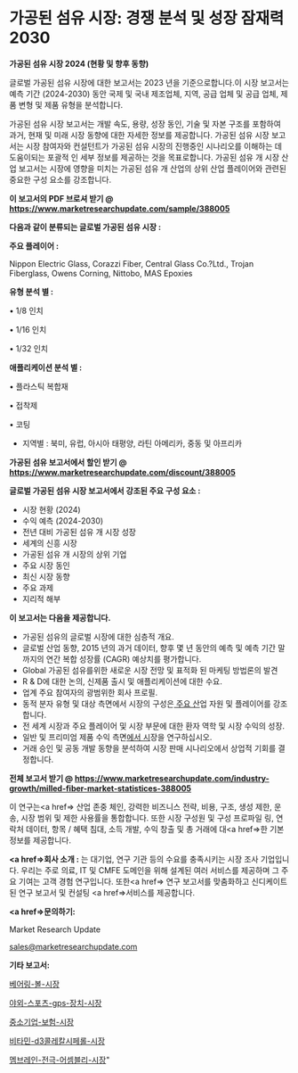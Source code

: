 # 가공된 섬유 시장: 경쟁 분석 및 성장 잠재력 2030

<strong>가공된 섬유 시장 2024 (현황 및 향후 동향)</strong>

글로벌 가공된 섬유 시장에 대한 보고서는 2023 년을 기준으로합니다.이 시장 보고서는 예측 기간 (2024-2030) 동안 국제 및 국내 제조업체, 지역, 공급 업체 및 공급 업체, 제품 변형 및 제품 유형을 분석합니다.

가공된 섬유 시장 보고서는 개발 속도, 용량, 성장 동인, 기술 및 자본 구조를 포함하여 과거, 현재 및 미래 시장 동향에 대한 자세한 정보를 제공합니다. 가공된 섬유 시장 보고서는 시장 참여자와 컨설턴트가 가공된 섬유 시장의 진행중인 시나리오를 이해하는 데 도움이되는 포괄적 인 세부 정보를 제공하는 것을 목표로합니다. 가공된 섬유 개 시장 산업 보고서는 시장에 영향을 미치는 가공된 섬유 개 산업의 상위 산업 플레이어와 관련된 중요한 구성 요소를 강조합니다.



<strong>이 보고서의 PDF 브로셔 받기 @ <a href=https://www.marketresearchupdate.com/sample/388005>https://www.marketresearchupdate.com/sample/388005</a></strong>



<strong>다음과 같이 분류되는 글로벌 가공된 섬유 시장 :</strong>



<strong>주요 플레이어 :</strong>

Nippon Electric Glass, Corazzi Fiber, Central Glass Co.?Ltd., Trojan Fiberglass, Owens Corning, Nittobo, MAS Epoxies



<strong>유형 분석 별 :</strong>

• 1/8 인치

• 1/16 인치

• 1/32 인치



<strong>애플리케이션 분석 별 :</strong>

• 플라스틱 복합재

• 접착제

• 코팅

<ul>
  <li>지역별 : 북미, 유럽, 아시아 태평양, 라틴 아메리카, 중동 및 아프리카</li>
</ul>


<strong>가공된 섬유 보고서에서 할인 받기 @ <a href=https://www.marketresearchupdate.com/discount/388005>https://www.marketresearchupdate.com/discount/388005</a></strong>



<strong>글로벌 가공된 섬유 시장 보고서에서 강조된 주요 구성 요소 :</strong>
<ul>
  <li>시장 현황 (2024)</li>
  <li>수익 예측 (2024-2030)</li>
  <li>전년 대비 가공된 섬유 개 시장 성장</li>
  <li>세계의 신흥 시장</li>
  <li>가공된 섬유 개 시장의 상위 기업</li>
  <li>주요 시장 동인</li>
  <li>최신 시장 동향</li>
  <li>주요 과제</li>
  <li>지리적 해부</li>
</ul>


<strong>이 보고서는 다음을 제공합니다.</strong>
<ul>
  <li>가공된 섬유의 글로벌 시장에 대한 심층적 개요.</li>
  <li>글로벌 산업 동향, 2015 년의 과거 데이터, 향후 몇 년 동안의 예측 및 예측 기간 말까지의 연간 복합 성장률 (CAGR) 예상치를 평가합니다.</li>
  <li>Global 가공된 섬유를위한 새로운 시장 전망 및 표적화 된 마케팅 방법론의 발견</li>
  <li>R &amp; D에 대한 논의, 신제품 출시 및 애플리케이션에 대한 수요.</li>
  <li>업계 주요 참여자의 광범위한 회사 프로필.</li>
  <li>동적 분자 유형 및 대상 측면에서 시장의 구성은<a href=> 주요 산</a>업 자원 및 플레이어를 강조합니다.</li>
  <li>전 세계 시장과 주요 플레이어 및 시장 부문에 대한 환자 역학 및 시장 수익의 성장.</li>
  <li>일반 및 프리미엄 제품 수익 측면<a href=>에서 시</a>장을 연구하십시오.</li>
  <li>거래 승인 및 공동 개발 동향을 분석하여 시장 판매 시나리오에서 상업적 기회를 결정합니다.</li>
</ul>



<strong>전체 보고서 받기 @ <a href=https://www.marketresearchupdate.com/industry-growth/milled-fiber-market-statistices-388005>https://www.marketresearchupdate.com/industry-growth/milled-fiber-market-statistices-388005</a></strong>

이 연구는<a href=> 산업 존중</a> 체인, 강력한 비즈니스 전략, 비용, 구조, 생성 제한, 운송, 시장 범위 및 제한 사용률을 통합합니다. 또한 시장 구성원 및 구성 프로파일 링, 연락처 데이터, 항목 / 혜택 침대, 소득 개발, 수익 창출 및 총 거래에 대<a href=>한 기본 </a>정보를 제공합니다.



<strong><a href=>회사 소</a>개 :</strong>
는 대기업, 연구 기관 등의 수요를 충족시키는 시장 조사 기업입니다. 우리는 주로 의료, IT 및 CMFE 도메인을 위해 설계된 여러 서비스를 제공하며 그 주요 기여는 고객 경험 연구입니다. 또한<a href=> 연구 보</a>고서를 맞춤화하고 신디케이트 된 연구 보고서 및 컨설팅 <a href=>서비스</a>를 제공합니다.



<strong><a href=>문의하기:</a></strong>

Market Research Update

sales@marketresearchupdate.com



<strong>기타 보고서:</strong>

<a href=https://www.linkedin.com/pulse/베어링-볼-시장-동향-및-성장-전망-survey-spotlight-pro-24-analysis/>베어링-볼-시장</a>

<a href=https://www.linkedin.com/pulse/야외-스포츠-gps-장치-시장-진입-전략-및-위험-평가2029년-market-matrix-musings-analysis-w6s4f/>야외-스포츠-gps-장치-시장</a>

<a href=https://www.linkedin.com/pulse/중소기업-보험-시장-경쟁-분석-및-성장-잠재력-2029-consumer-connection-compendium-ana-r4n0f/>중소기업-보험-시장</a>

<a href=https://www.linkedin.com/pulse/비타민-d3콜레칼시페롤-시장-현재-및-미래-성장-2030-trendsetters-talk-360-analysis-cn3wf/>비타민-d3콜레칼시페롤-시장</a>

<a href=https://www.linkedin.com/pulse/멤브레인-전극-어셈블리-시장-경쟁-분석-및-성장-잠재력-2029-evwrf/>멤브레인-전극-어셈블리-시장</a>"
